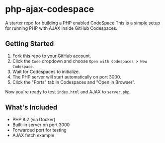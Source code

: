 # php-ajax-codespace
A starter repo for building a PHP enabled CodeSpace
This is a simple setup for running PHP with AJAX inside GitHub Codespaces.

## Getting Started

1. Fork this repo to your GitHub account.
2. Click the `Code` dropdown and choose `Open with Codespaces > New Codespace`.
3. Wait for Codespaces to initialize.
4. The PHP server will start automatically on port 3000.
5. Click the "Ports" tab in Codespaces and "Open in Browser".

Now you're ready to test `index.html` and AJAX to `server.php`.

## What's Included

- PHP 8.2 (via Docker)
- Built-in server on port 3000
- Forwarded port for testing
- AJAX fetch example
